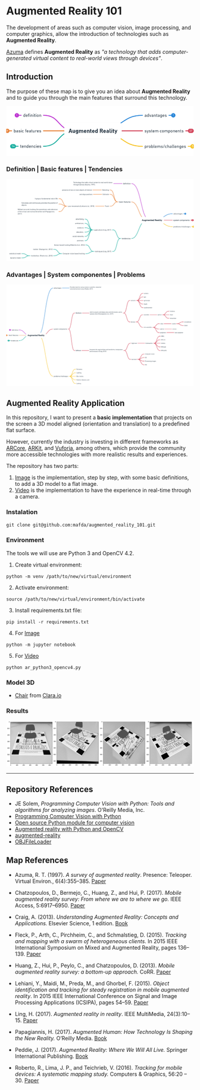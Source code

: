 # Augmented Reality 101

The development of areas such as computer vision, image processing, and computer graphics, allow the introduction of technologies such as **Augmented Reality**.

[Azuma](https://www.cs.unc.edu/~azuma/ARpresence.pdf) defines **Augmented Reality** as *"a technology that adds computer-generated virtual content to real-world views through devices"*.

## Introduction

The purpose of these map is to give you an idea about **Augmented Reality** and to guide you through the main features that surround this technology.

![augmented reality by mafda](img/augmented_reality_by_mafda_01.png)

### Definition | Basic features | Tendencies

![augmented reality by mafda](img/augmented_reality_by_mafda_02.png)

### Advantages | System componentes | Problems

![augmented reality by mafda](img/augmented_reality_by_mafda_03.png)



## Augmented Reality Application

 In this repository, I want to present a **basic implementation** that projects on the screen a 3D model aligned (orientation and translation) to a predefined flat surface.

However, currently the industry is investing in different frameworks as [ARCore](https://developers.google.com/ar/discover), [ARKit](https://developer.apple.com/augmented-reality/), and [Vuforia](https://developer.vuforia.com/), among others, which provide the community more accessible technologies with more realistic results and experiences.

The repository has two parts:

1. [Image](src/ar_python3_opencv4.ipynb) is the implementation, step by step, with some basic definitions, to add a 3D model to a flat image.
2. [Video](src/ar_python3_opencv4.py)  is the implementation to have the experience in real-time through a camera.

### Instalation

```
git clone git@github.com:mafda/augmented_reality_101.git
```


### Environment

The tools we will use are Python 3 and OpenCV 4.2.

1. Create virtual environment:

```
python -m venv /path/to/new/virtual/environment
```

2. Activate environment:

```
source /path/to/new/virtual/environment/bin/activate
```

3. Install requirements.txt file:

```
pip install -r requirements.txt
```

4. For [Image](src/ar_python3_opencv4.ipynb)

```
python -m jupyter notebook
```

5. For [Video](src/ar_python3_opencv4.py)

```
python ar_python3_opencv4.py
```

### Model 3D

* [Chair](https://clara.io/view/67bc637b-c528-44a0-bfbc-84335d12bcfa) from [Clara.io](https://clara.io/scenes)

### Results

![augmented reality python3 opencv2](results/sourceImage_results.png)


--- 

## Repository References

* JE Solem, *Programming Computer Vision with Python: Tools and algorithms for analyzing images*. O'Reilly Media, Inc.
* [Programming Computer Vision with Python](http://programmingcomputervision.com/)
* [Open source Python module for computer vision ](https://github.com/jesolem/PCV)
* [Augmented reality with Python and OpenCV](https://bitesofcode.wordpress.com/2017/09/12/augmented-reality-with-python-and-opencv-part-1/)
* [augmented-reality](https://github.com/juangallostra/augmented-reality)
* [OBJFileLoader](https://github.com/yarolig/OBJFileLoader)

## Map References

* Azuma, R. T. (1997). *A survey of augmented reality*. Presence: Teleoper. Virtual Environ., 6(4):355–385. [Paper](https://www.cs.unc.edu/~azuma/ARpresence.pdf) 

* Chatzopoulos, D., Bermejo, C., Huang, Z., and Hui, P. (2017). *Mobile augmented reality survey: From where we are to where
we go.* IEEE Access, 5:6917–6950. [Paper](https://ieeexplore.ieee.org/document/7912316)

* Craig, A. (2013). *Understanding Augmented Reality: Concepts and Applications.* Elsevier Science, 1 edition. [Book](https://www.sciencedirect.com/book/9780240824086/understanding-augmented-reality)

* Fleck, P., Arth, C., Pirchheim, C., and Schmalstieg, D. (2015).   *Tracking and mapping with a swarm of heterogeneous clients*. In 2015 IEEE International Symposium on Mixed and Augmented Reality, pages 136–139. [Paper](https://ieeexplore.ieee.org/document/7328080)

* Huang, Z., Hui, P., Peylo, C., and Chatzopoulos, D. (2013). *Mobile augmented reality survey: a bottom-up approach.* CoRR. [Paper](https://arxiv.org/pdf/1309.4413.pdf)

* Lehiani, Y., Maidi, M., Preda, M., and Ghorbel, F. (2015). *Object identification and tracking for steady registration in mobile augmented reality*. In 2015 IEEE International Conference on Signal and Image Processing Applications (ICSIPA), pages 54–59. [Paper](https://ieeexplore.ieee.org/document/7412163)

* Ling, H. (2017). *Augmented reality in reality*. IEEE MultiMedia, 24(3):10–15. [Paper](https://ieeexplore.ieee.org/document/7999155)

* Papagiannis, H. (2017). *Augmented Human: How Technology Is Shaping the New Reality.* O’Reilly Media. [Book](https://www.augmentedhuman.co/)

* Peddie, J. (2017). *Augmented Reality: Where We Will All Live.* Springer International Publishing. [Book](https://www.springer.com/gp/book/9783319545011)

* Roberto, R., Lima, J. P., and Teichrieb, V. (2016). *Tracking for mobile devices: A systematic mapping study.* Computers & Graphics, 56:20 – 30. [Paper](https://www.cin.ufpe.br/~in1123/2017-1/leitura/roberto.pdf)
